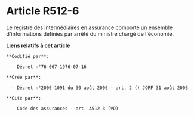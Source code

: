# Article R512-6

Le registre des intermédiaires en assurance comporte un ensemble d'informations définies par arrêté du ministre chargé de
l'économie.

**Liens relatifs à cet article**

	**Codifié par**:

	  - Décret n°76-667 1976-07-16

	**Créé par**:

	  - Décret n°2006-1091 du 30 août 2006 - art. 2 () JORF 31 août 2006

	**Cité par**:

	  - Code des assurances - art. A512-3 (VD)
